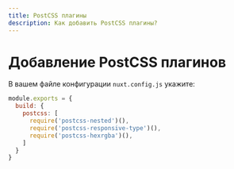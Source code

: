 ```yaml
---
title: PostCSS плагины
description: Как добавить PostCSS плагины?
---
```


# Добавление PostCSS плагинов

В вашем файле конфигурации `nuxt.config.js` укажите:

```js
module.exports = {
  build: {
    postcss: [
      require('postcss-nested')(),
      require('postcss-responsive-type')(),
      require('postcss-hexrgba')(),
    ]
  }
}
```
